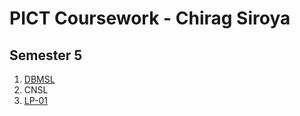 # PICT Coursework - Chirag Siroya

## Semester 5
1. [DBMSL](https://github.com/chiragms06/PICT_Coursework/tree/dbmsl)
2. CNSL
3. [LP-01](https://github.com/chiragms06/PICT_Coursework/tree/lp-01)
